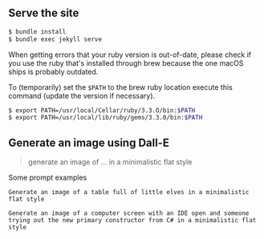 ## Serve the site

```zsh
$ bundle install
$ bundle exec jekyll serve
```

When getting errors that your ruby version is out-of-date, please check if you use the ruby that's installed through brew because the one macOS ships is probably outdated.

To (temporarily) set the `$PATH` to the brew ruby location execute this command (update the version if necessary).

```zsh
$ export PATH=/usr/local/Cellar/ruby/3.3.O/bin:$PATH
$ export PATH=/usr/local/lib/ruby/gems/3.3.0/bin:$PATH
```

## Generate an image using Dall-E

> generate an image of ... in a minimalistic flat style

Some prompt examples

```
Generate an image of a table full of little elves in a minimalistic flat style
```

```
Generate an image of a computer screen with an IDE open and someone trying out the new primary constructor from C# in a minimalistic flat style
```